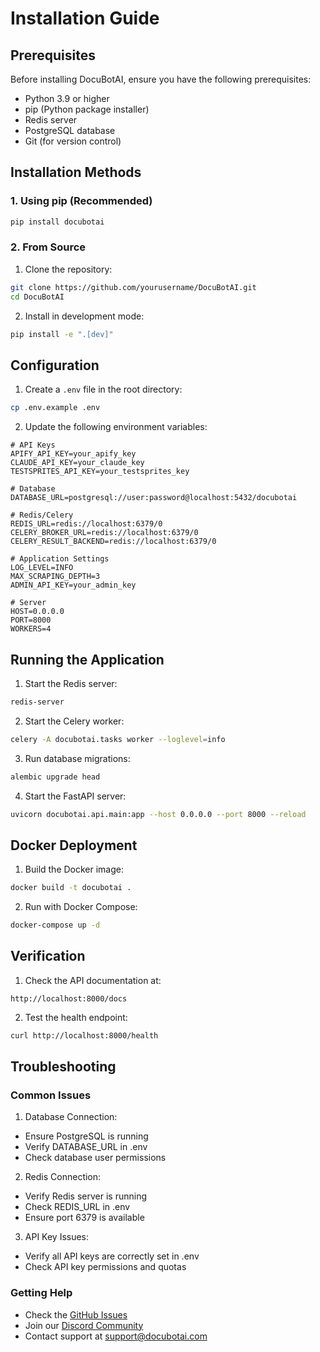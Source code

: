 # Installation Guide

## Prerequisites

Before installing DocuBotAI, ensure you have the following prerequisites:

- Python 3.9 or higher
- pip (Python package installer)
- Redis server
- PostgreSQL database
- Git (for version control)

## Installation Methods

### 1. Using pip (Recommended)

```bash
pip install docubotai
```

### 2. From Source

1. Clone the repository:
```bash
git clone https://github.com/yourusername/DocuBotAI.git
cd DocuBotAI
```

2. Install in development mode:
```bash
pip install -e ".[dev]"
```

## Configuration

1. Create a `.env` file in the root directory:
```bash
cp .env.example .env
```

2. Update the following environment variables:
```env
# API Keys
APIFY_API_KEY=your_apify_key
CLAUDE_API_KEY=your_claude_key
TESTSPRITES_API_KEY=your_testsprites_key

# Database
DATABASE_URL=postgresql://user:password@localhost:5432/docubotai

# Redis/Celery
REDIS_URL=redis://localhost:6379/0
CELERY_BROKER_URL=redis://localhost:6379/0
CELERY_RESULT_BACKEND=redis://localhost:6379/0

# Application Settings
LOG_LEVEL=INFO
MAX_SCRAPING_DEPTH=3
ADMIN_API_KEY=your_admin_key

# Server
HOST=0.0.0.0
PORT=8000
WORKERS=4
```

## Running the Application

1. Start the Redis server:
```bash
redis-server
```

2. Start the Celery worker:
```bash
celery -A docubotai.tasks worker --loglevel=info
```

3. Run database migrations:
```bash
alembic upgrade head
```

4. Start the FastAPI server:
```bash
uvicorn docubotai.api.main:app --host 0.0.0.0 --port 8000 --reload
```

## Docker Deployment

1. Build the Docker image:
```bash
docker build -t docubotai .
```

2. Run with Docker Compose:
```bash
docker-compose up -d
```

## Verification

1. Check the API documentation at:
```
http://localhost:8000/docs
```

2. Test the health endpoint:
```bash
curl http://localhost:8000/health
```

## Troubleshooting

### Common Issues

1. Database Connection:
- Ensure PostgreSQL is running
- Verify DATABASE_URL in .env
- Check database user permissions

2. Redis Connection:
- Verify Redis server is running
- Check REDIS_URL in .env
- Ensure port 6379 is available

3. API Key Issues:
- Verify all API keys are correctly set in .env
- Check API key permissions and quotas

### Getting Help

- Check the [GitHub Issues](https://github.com/yourusername/DocuBotAI/issues)
- Join our [Discord Community](https://discord.gg/docubotai)
- Contact support at support@docubotai.com
